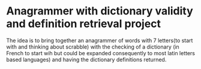 # Anagrammer with dictionary validity and definition retrieval project

The idea is to bring together an anagrammer of words with 7 letters(to start with and thinking about scrabble) with the checking of a dictionary (in French to start wih but could be expanded consequently to most latin letters based languages) and having the dictionary definitions returned.
